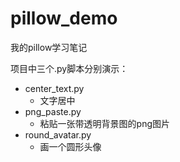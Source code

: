 # pillow_demo
我的pillow学习笔记

项目中三个.py脚本分别演示：

* center_text.py
  * 文字居中
* png_paste.py
  * 粘贴一张带透明背景图的png图片
* round_avatar.py
  * 画一个圆形头像
